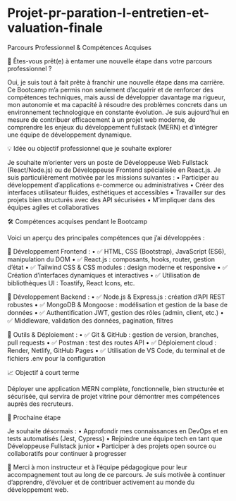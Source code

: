 # Projet-pr-paration-l-entretien-et-valuation-finale

Parcours Professionnel & Compétences Acquises

🚀 Êtes-vous prêt(e) à entamer une nouvelle étape dans votre parcours professionnel ?

Oui, je suis tout à fait prête à franchir une nouvelle étape dans ma carrière. Ce Bootcamp m’a permis non seulement d’acquérir et de renforcer des compétences techniques, mais aussi de développer davantage ma rigueur, mon autonomie et ma capacité à résoudre des problèmes concrets dans un environnement technologique en constante évolution.
Je suis aujourd’hui en mesure de contribuer efficacement à un projet web moderne, de comprendre les enjeux du développement fullstack (MERN) et d’intégrer une équipe de développement dynamique.

💡 Idée ou objectif professionnel que je souhaite explorer

Je souhaite m’orienter vers un poste de Développeuse Web Fullstack (React/Node.js) ou de Développeuse Frontend spécialisée en React.js.
Je suis particulièrement motivée par les missions suivantes :
•	Participer au développement d’applications e-commerce ou administratives
•	Créer des interfaces utilisateur fluides, esthétiques et accessibles
•	Travailler sur des projets bien structurés avec des API sécurisées
•	M’impliquer dans des équipes agiles et collaboratives

🛠️ Compétences acquises pendant le Bootcamp

Voici un aperçu des principales compétences que j’ai développées :

🔹 Développement Frontend :
•	✅ HTML, CSS (Bootstrap), JavaScript (ES6), manipulation du DOM
•	✅ React.js : composants, hooks, router, gestion d’état
•	✅ Tailwind CSS & CSS modules : design moderne et responsive
•	✅ Création d’interfaces dynamiques et interactives
•	✅ Utilisation de bibliothèques UI : Toastify, React Icons, etc.

🔹 Développement Backend :
•	✅ Node.js & Express.js : création d’API REST robustes
•	✅ MongoDB & Mongoose : modélisation et gestion de la base de données
•	✅ Authentification JWT, gestion des rôles (admin, client, etc.)
•	✅ Middleware, validation des données, pagination, filtres

🔹 Outils & Déploiement :
•	✅ Git & GitHub : gestion de version, branches, pull requests
•	✅ Postman : test des routes API
•	✅ Déploiement cloud : Render, Netlify, GitHub Pages
•	✅ Utilisation de VS Code, du terminal et de fichiers .env pour la configuration

📈 Objectif à court terme

Déployer une application MERN complète, fonctionnelle, bien structurée et sécurisée, qui servira de projet vitrine pour démontrer mes compétences auprès des recruteurs.

📌 Prochaine étape

Je souhaite désormais :
•	Approfondir mes connaissances en DevOps et en tests automatisés (Jest, Cypress)
•	Rejoindre une équipe tech en tant que Développeuse Fullstack junior
•	Participer à des projets open source ou collaboratifs pour continuer à progresser

🙏 Merci à mon instructeur et à l’équipe pédagogique pour leur accompagnement tout au long de ce parcours.
Je suis motivée à continuer d’apprendre, d’évoluer et de contribuer activement au monde du développement web.

